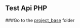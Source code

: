 ## Test Api PHP

###Go to the [project_base](https://github.com/sergiojrm02/test-back-end-php/tree/master/project_base) folder